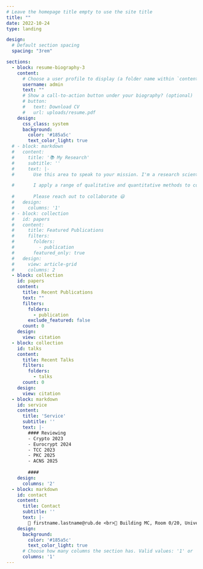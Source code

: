 ```yaml
---
# Leave the homepage title empty to use the site title
title: ""
date: 2022-10-24
type: landing

design:
  # Default section spacing
  spacing: "3rem"

sections:
  - block: resume-biography-3
    content:
      # Choose a user profile to display (a folder name within `content/authors/`)
      username: admin
      text: ""
      # Show a call-to-action button under your biography? (optional)
      # button:
      #   text: Download CV
      #   url: uploads/resume.pdf
    design:
      css_class: system
      background:
        color: '#185a5c'
        text_color_light: true
  # - block: markdown
  #   content:
  #     title: '📚 My Research'
  #     subtitle: ''
  #     text: |-
  #       Use this area to speak to your mission. I'm a research scientist in the Moonshot team at DeepMind. I blog about machine learning, deep learning, and moonshots.

  #       I apply a range of qualitative and quantitative methods to comprehensively investigate the role of science and technology in the economy.
        
  #       Please reach out to collaborate 😃
  #   design:
  #     columns: '1'
  # - block: collection
  #   id: papers
  #   content:
  #     title: Featured Publications
  #     filters:
  #       folders:
  #         - publication
  #       featured_only: true
  #   design:
  #     view: article-grid
  #     columns: 2
  - block: collection
    id: papers
    content:
      title: Recent Publications
      text: ""
      filters:
        folders:
          - publication
        exclude_featured: false
      count: 0
    design:
      view: citation
  - block: collection
    id: talks
    content:
      title: Recent Talks
      filters:
        folders:
          - talks
      count: 0
    design:
      view: citation
  - block: markdown
    id: service
    content:
      title: 'Service'
      subtitle: ''
      text: |-
        #### Reviewing
        - Crypto 2023
        - Eurocrypt 2024
        - TCC 2023
        - PKC 2025
        - ACNS 2025
        
        ####
    design:
      columns: '2'
  - block: markdown
    id: contact
    content:
      title: Contact
      subtitle: ''
      text: |-
        📧 firstname.lastname@rub.de <br>🏢 Building MC, Room 0/20, Universit&auml;tsstr. 140, 44801 Bochum
    design:
      background:
        color: '#185a5c'
        text_color_light: true
      # Choose how many columns the section has. Valid values: '1' or '2'.
      columns: '1'
---
```

